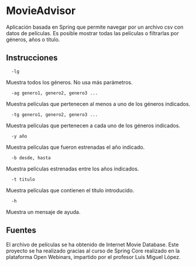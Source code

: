 # MovieAdvisor
Aplicación basada en Spring que permite navegar por un archivo csv con datos de películas. Es posible mostrar todas las películas o filtrarlas por géneros, años o título.

## Instrucciones

```
  -lg
```
Muestra todos los géneros. No usa más parámetros.

```
  -ag genero1, genero2, genero3 ...
```
Muestra películas que pertenecen al menos a uno de los géneros indicados.

```
  -tg genero1, genero2, genero3 ...
```
Muestra películas que pertenecen a cada uno de los géneros indicados.

```
  -y año
```

Muestra películas que fueron estrenadas el año indicado.
``` 
  -b desde, hasta
```

Muestra películas estrenadas entre los años indicados.

``` 
  -t titulo
```

Muestra películas que contienen el título introducido.

``` 
  -h
```
Muestra un mensaje de ayuda.

## Fuentes
El archivo de películas se ha obtenido de Internet Movie Database. Este proyecto se ha realizado gracias al curso de Spring Core realizado en la plataforma Open Webinars, impartido por el profesor Luis Miguel López.
